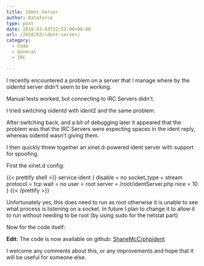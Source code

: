 ```yaml
---
title: Ident Server
author: Dataforce
type: post
date: 2010-03-03T22:53:00+00:00
url: /2010/03/ident-server/
category:
  - Code
  - General
  - IRC

---
```

I recently encountered a problem on a server that I manage where by the oidentd server didn't seem to be working.

Manual tests worked, but connecting to IRC Servers didn't.

I tried switching oidentd with ident2 and the same problem.

After switching back, and a bit of debugging later it appeared that the problem was that the IRC Servers were expecting spaces in the ident reply, whereas oidentd wasn't giving them.

I then quickly threw together an xinet.d-powered ident server with support for spoofing.

First the xinet.d config:

{{< prettify shell >}}
service ident
{
	disable = no
	socket_type = stream
	protocol = tcp
	wait = no
	user = root
	server = /root/identServer.php
	nice = 10
}
{{< /prettify >}}

Unfortunately yes, this does need to run as root otherwise it is unable to see what process is listening on a socket. In future I plan to change it to allow it to run without needing to be root (by using sudo for the netstat part)

Now for the code itself:

**Edit:** The code is now available on github: [ShaneMcC/phpident](https://github.com/ShaneMcC/phpident)

I welcome any comments about this, or any improvements and hope that it will be useful for someone else.
